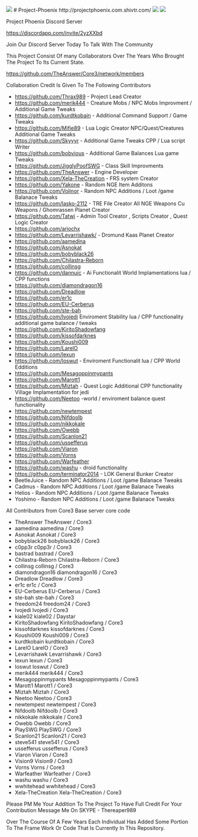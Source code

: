 <img src="http://i.imgur.com/Ks9CrJQ.png">
# Project-Phoenix
http://projectphoenix.com.shivtr.com/
<img src="http://i.imgur.com/OB4Pa6a.png">
<img src="https://stats.revelationonline.net/badge/phoenix">


Project Phoenix Discord Server


https://discordapp.com/invite/2yzXXbd


Join Our Discord Server Today To Talk With The Community


This Project Consist Of many Collaborators Over The Years Who Brought The Project To Its Current State.


https://github.com/TheAnswer/Core3/network/members


Collaboration Credit Is Given To The Following Contributors
* https://github.com/Thrax989 - Project Lead Creator
* https://github.com/merik444 - Creature Mobs / NPC Mobs Improvment / Additional Game Tweaks
* https://github.com/kurdtkobain - Additional Command Support / Game Tweaks
* https://github.com/Mifie89 - Lua Logic Creator NPC/Quest/Creatures Additional Game Tweaks
* https://github.com/Skyyyr - Additional Game Tweaks CPP / Lua script Writer
* https://github.com/bobvious - Additional Game Balances Lua game Tweaks
* https://github.com/JigglyPoofSWG - Class Skill Improvments 
* https://github.com/TheAnswer - Engine Developer 
* https://github.com/Xela-TheCreation - FRS system Creator
* https://github.com/Yakone - Random NGE Item Additons
* https://github.com/Volinor - Random NPC Additions / Loot /game Balanace Tweaks
* https://github.com/lasko-2112 - TRE File Creator All NGE Weapons Cu Weapons / Ghomrassen Planet Creator
* https://github.com/Tatwi - Admin Tool Creator , Scripts Creator , Quest Logic Creator
* https://github.com/ariochx
* https://github.com/Levarrishawk/ - Dromund Kaas Planet Creator
* https://github.com/aamedina
* https://github.com/Asnokat
* https://github.com/bobyblack26
* https://github.com/Chilastra-Reborn
* https://github.com/collinsg
* https://github.com/dannuic - Ai Functionalit World Implamentations lua / CPP functions
* https://github.com/diamondragon16
* https://github.com/Dreadlow
* https://github.com/er1c
* https://github.com/EU-Cerberus
* https://github.com/ste-bah
* https://github.com/Ivojedi Enviroment Stability lua / CPP functionality additional game balance / tweaks
* https://github.com/KiritoShadowfang
* https://github.com/kissofdarknes
* https://github.com/Koushi009
* https://github.com/LarelO
* https://github.com/lexun
* https://github.com/loswut - Enviroment Functionalit lua / CPP World Edditions
* https://github.com/Mesagoppinmypants
* https://github.com/Marott1
* https://github.com/Miztah - Quest Logic Additional CPP functionality Village Implamentation for jedi
* https://github.com/Neetoo -world / enviroment balance quest functionality 
* https://github.com/newtempest
* https://github.com/Nifdoolb
* https://github.com/nikkokale
* https://github.com/Owebb
* https://github.com/Scanlon21
* https://github.com/ussefferus
* https://github.com/Viaron
* https://github.com/Vorns
* https://github.com/Warfeather
* https://github.com/washu - droid functionality
* https://github.com/terminator2014 - LOK General Bunker Creator
* BeetleJuice - Random NPC Additions / Loot /game Balanace Tweaks
* Cadmus - Random NPC Additions / Loot /game Balanace Tweaks
* Helios - Random NPC Additions / Loot /game Balanace Tweaks
* Yoshimo - Random NPC Additions / Loot /game Balanace Tweaks

All Contributors from Core3 Base server core code
* TheAnswer TheAnswer / Core3
* aamedina aamedina / Core3
* Asnokat Asnokat / Core3
* bobyblack26 bobyblack26 / Core3
* c0pp3r c0pp3r / Core3
* bastrad bastrad / Core3
* Chilastra-Reborn Chilastra-Reborn / Core3
* collinsg collinsg / Core3
* diamondragon16 diamondragon16 / Core3
* Dreadlow Dreadlow / Core3
* er1c er1c / Core3
* EU-Cerberus EU-Cerberus / Core3
* ste-bah ste-bah / Core3
* freedom24 freedom24 / Core3
* Ivojedi Ivojedi / Core3
* kiale02 kiale02 / Daystar
* KiritoShadowfang KiritoShadowfang / Core3
* kissofdarknes kissofdarknes / Core3
* Koushi009 Koushi009 / Core3
* kurdtkobain kurdtkobain / Core3
* LarelO LarelO / Core3
* Levarrishawk Levarrishawk / Core3
* lexun lexun / Core3
* loswut loswut / Core3
* merik444 merik444 / Core3
* Mesagoppinmypants Mesagoppinmypants / Core3
* Marott1 Marott1 / Core3
* Miztah Miztah / Core3
* Neetoo Neetoo / Core3
* newtempest newtempest / Core3
* Nifdoolb Nifdoolb / Core3
* nikkokale nikkokale / Core3
* Owebb Owebb / Core3
* PlaySWG PlaySWG / Core3
* Scanlon21 Scanlon21 / Core3
* steve541 steve541 / Core3
* ussefferus ussefferus / Core3
* Viaron Viaron / Core3
* Vision9 Vision9 / Core3
* Vorns Vorns / Core3
* Warfeather Warfeather / Core3
* washu washu / Core3
* wwhitehead wwhitehead / Core3
* Xela-TheCreation Xela-TheCreation / Core3


Please PM Me Your Addition To The Project To Have Full Credit For Your Contribution
Message Me On SKYPE - Thereaper989


Over The Course Of A Few Years Each Individual Has Added Some Portion To The Frame Work Or Code That Is Currently In This Repository.
